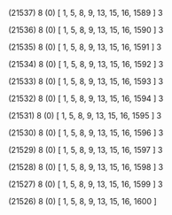 (21537) 8 (0) [ 1, 5, 8, 9, 13, 15, 16, 1589 ] 3 


(21536) 8 (0) [ 1, 5, 8, 9, 13, 15, 16, 1590 ] 3 


(21535) 8 (0) [ 1, 5, 8, 9, 13, 15, 16, 1591 ] 3 


(21534) 8 (0) [ 1, 5, 8, 9, 13, 15, 16, 1592 ] 3 


(21533) 8 (0) [ 1, 5, 8, 9, 13, 15, 16, 1593 ] 3 


(21532) 8 (0) [ 1, 5, 8, 9, 13, 15, 16, 1594 ] 3 


(21531) 8 (0) [ 1, 5, 8, 9, 13, 15, 16, 1595 ] 3 


(21530) 8 (0) [ 1, 5, 8, 9, 13, 15, 16, 1596 ] 3 


(21529) 8 (0) [ 1, 5, 8, 9, 13, 15, 16, 1597 ] 3 


(21528) 8 (0) [ 1, 5, 8, 9, 13, 15, 16, 1598 ] 3 


(21527) 8 (0) [ 1, 5, 8, 9, 13, 15, 16, 1599 ] 3 


(21526) 8 (0) [ 1, 5, 8, 9, 13, 15, 16, 1600 ]  

